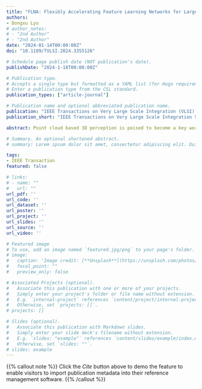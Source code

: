 ```yaml
---
title: "FLNA: Flexibly Accelerating Feature Learning Networks for Large-Scale Point Clouds with Efficient Dataflow Decoupling"
authors:
- Dongxu Lyu
# author_notes:
# - "2nd Author"
# - "2nd Author"
date: "2024-01-14T00:00:00Z"
doi: "10.1109/TVLSI.2024.3355126"

# Schedule page publish date (NOT publication's date).
publishDate: "2024-1-18T00:00:00Z"

# Publication type.
# Accepts a single type but formatted as a YAML list (for Hugo requirements).
# Enter a publication type from the CSL standard.
publication_types: ["article-journal"]

# Publication name and optional abbreviated publication name.
publication: "IEEE Transactions on Very Large Scale Integration (VLSI) Systems"
publication_short: "IEEE Transactions on Very Large Scale Integration Systems (TVLSI)"

abstract: Point cloud based 3D perception is poised to become a key workload on various applications. It always leverages a feature learning network (FLN) before backbones to obtain uniform representation from the scattered points. Grid-based FLN (GFLN) that partitions point clouds into uniform grids becomes the main category in recent state-of-the-art works. However, it heavily suffers from significant memory and com-putation inefficiency associated with high point sparsity and critical data dependency. To address these troubles, we pro-pose FLNA, a grid-based feature learning network accelerator with algorithm-architecture co-optimization for large-scale point clouds. At algorithm level, the dataflow-decoupling strategy is adopted to alleviate the processing bottlenecks from pipeline dependency, which also reduces 78.3% computation cost by exploiting the redundancy from inherent sparsity and special operators. Based on the algorithm co-optimization, an effective architecture is designed with efficient GFLN mapping and block-wise processing strategies. It manages to improve on-chip memory efficiency tremendously through diverse techniques, including linked-list-based block look-up-table and transposed feature organization. Extensively evaluated on representative benchmarks, FLNA achieves 69.9-264.4× speedup with more than 99% energy savings compared to multiple GPUs and CPU. It also demonstrates substantial performance boost over the state-of-the-art point cloud accelerators while providing superior support of large-scale point clouds.

# Summary. An optional shortened abstract.
# summary: Lorem ipsum dolor sit amet, consectetur adipiscing elit. Duis posuere tellus ac convallis placerat. Proin tincidunt magna sed ex sollicitudin condimentum.

tags:
- IEEE Transaction
featured: false

# links:
# - name: ""
#   url: ""
url_pdf: ''
url_code: ''
url_dataset: ''
url_poster: ''
url_project: ''
url_slides: ''
url_source: ''
url_video: ''

# Featured image
# To use, add an image named `featured.jpg/png` to your page's folder. 
# image:
#   caption: 'Image credit: [**Unsplash**](https://unsplash.com/photos/jdD8gXaTZsc)'
#   focal_point: ""
#   preview_only: false

# Associated Projects (optional).
#   Associate this publication with one or more of your projects.
#   Simply enter your project's folder or file name without extension.
#   E.g. `internal-project` references `content/project/internal-project/index.md`.
#   Otherwise, set `projects: []`.
# projects: []

# Slides (optional).
#   Associate this publication with Markdown slides.
#   Simply enter your slide deck's filename without extension.
#   E.g. `slides: "example"` references `content/slides/example/index.md`.
#   Otherwise, set `slides: ""`.
# slides: example
---
```


{{% callout note %}}
Click the *Cite* button above to demo the feature to enable visitors to import publication metadata into their reference management software.
{{% /callout %}}

<!-- {{% callout note %}}
Create your slides in Markdown - click the *Slides* button to check out the example.
{{% /callout %}}

Add the publication's **full text** or **supplementary notes** here. You can use rich formatting such as including [code, math, and images](https://docs.hugoblox.com/content/writing-markdown-latex/). -->
